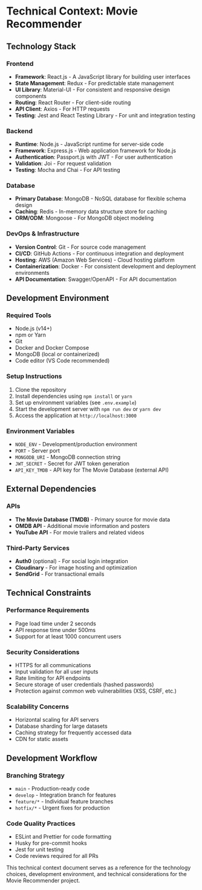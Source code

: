 # Technical Context: Movie Recommender

## Technology Stack

### Frontend
- **Framework**: React.js - A JavaScript library for building user interfaces
- **State Management**: Redux - For predictable state management
- **UI Library**: Material-UI - For consistent and responsive design components
- **Routing**: React Router - For client-side routing
- **API Client**: Axios - For HTTP requests
- **Testing**: Jest and React Testing Library - For unit and integration testing

### Backend
- **Runtime**: Node.js - JavaScript runtime for server-side code
- **Framework**: Express.js - Web application framework for Node.js
- **Authentication**: Passport.js with JWT - For user authentication
- **Validation**: Joi - For request validation
- **Testing**: Mocha and Chai - For API testing

### Database
- **Primary Database**: MongoDB - NoSQL database for flexible schema design
- **Caching**: Redis - In-memory data structure store for caching
- **ORM/ODM**: Mongoose - For MongoDB object modeling

### DevOps & Infrastructure
- **Version Control**: Git - For source code management
- **CI/CD**: GitHub Actions - For continuous integration and deployment
- **Hosting**: AWS (Amazon Web Services) - Cloud hosting platform
- **Containerization**: Docker - For consistent development and deployment environments
- **API Documentation**: Swagger/OpenAPI - For API documentation

## Development Environment

### Required Tools
- Node.js (v14+)
- npm or Yarn
- Git
- Docker and Docker Compose
- MongoDB (local or containerized)
- Code editor (VS Code recommended)

### Setup Instructions
1. Clone the repository
2. Install dependencies using `npm install` or `yarn`
3. Set up environment variables (see `.env.example`)
4. Start the development server with `npm run dev` or `yarn dev`
5. Access the application at `http://localhost:3000`

### Environment Variables
- `NODE_ENV` - Development/production environment
- `PORT` - Server port
- `MONGODB_URI` - MongoDB connection string
- `JWT_SECRET` - Secret for JWT token generation
- `API_KEY_TMDB` - API key for The Movie Database (external API)

## External Dependencies

### APIs
- **The Movie Database (TMDB)** - Primary source for movie data
- **OMDB API** - Additional movie information and posters
- **YouTube API** - For movie trailers and related videos

### Third-Party Services
- **Auth0** (optional) - For social login integration
- **Cloudinary** - For image hosting and optimization
- **SendGrid** - For transactional emails

## Technical Constraints

### Performance Requirements
- Page load time under 2 seconds
- API response time under 500ms
- Support for at least 1000 concurrent users

### Security Considerations
- HTTPS for all communications
- Input validation for all user inputs
- Rate limiting for API endpoints
- Secure storage of user credentials (hashed passwords)
- Protection against common web vulnerabilities (XSS, CSRF, etc.)

### Scalability Concerns
- Horizontal scaling for API servers
- Database sharding for large datasets
- Caching strategy for frequently accessed data
- CDN for static assets

## Development Workflow

### Branching Strategy
- `main` - Production-ready code
- `develop` - Integration branch for features
- `feature/*` - Individual feature branches
- `hotfix/*` - Urgent fixes for production

### Code Quality Practices
- ESLint and Prettier for code formatting
- Husky for pre-commit hooks
- Jest for unit testing
- Code reviews required for all PRs

This technical context document serves as a reference for the technology choices, development environment, and technical considerations for the Movie Recommender project.

